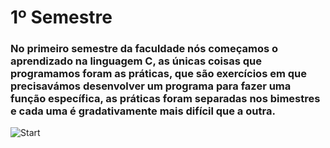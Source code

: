 # 1º Semestre

### No primeiro semestre da faculdade nós começamos o aprendizado na linguagem C, as únicas coisas que programamos foram as práticas, que são exercícios em que precisavámos desenvolver um programa para fazer uma função específica, as práticas foram separadas nos bimestres e cada uma é gradativamente mais difícil que a outra.

![Start](https://miro.medium.com/max/1838/1*vJjJ3Mdok6Rvxx85IIRqBQ.gif)
